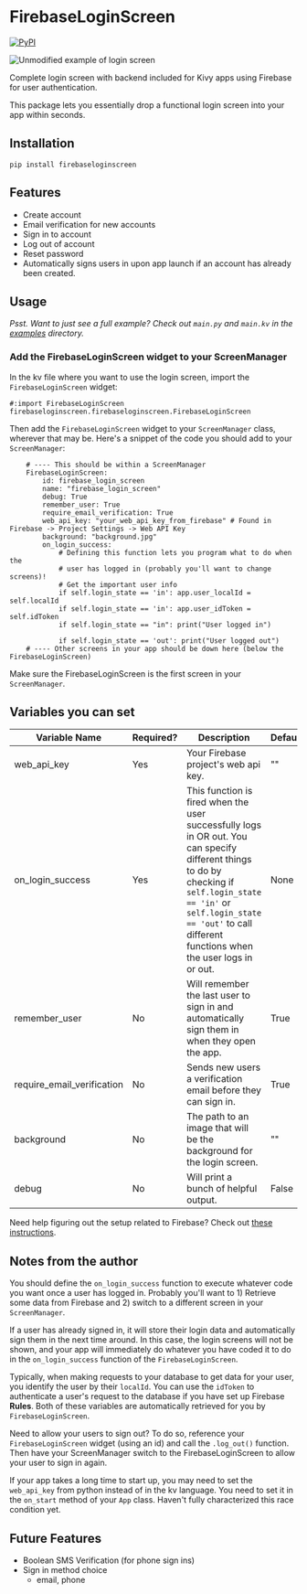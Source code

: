 # FirebaseLoginScreen
[![PyPI](https://img.shields.io/pypi/dm/firebaseloginscreen.svg)](https://pypi.python.org/pypi/firebaseloginscreen)

![Unmodified example of login screen](https://user-images.githubusercontent.com/37519914/89228723-c33b8780-d5a5-11ea-813e-cfdffc462b54.png)

Complete login screen with backend included for Kivy apps using Firebase for
user authentication.

This package lets you essentially drop a functional login screen into your app
within seconds.

## Installation

`pip install firebaseloginscreen`

## Features

- Create account
- Email verification for new accounts
- Sign in to account
- Log out of account
- Reset password
- Automatically signs users in upon app launch if an account has already been created.

## Usage

*Psst. Want to just see a full example? Check out `main.py` and `main.kv` in the [examples](https://github.com/Dirk-Sandberg/FirebaseLoginScreen/tree/master/examples) directory.*

### Add the FirebaseLoginScreen widget to your ScreenManager</h5>

In the kv file where you want to use the login screen, import the `FirebaseLoginScreen` widget:

    #:import FirebaseLoginScreen firebaseloginscreen.firebaseloginscreen.FirebaseLoginScreen

Then add the `FirebaseLoginScreen` widget to your `ScreenManager` class, wherever that may be. Here's a snippet
of the code you should add to your `ScreenManager`:

        # ---- This should be within a ScreenManager
        FirebaseLoginScreen:
            id: firebase_login_screen
            name: "firebase_login_screen"
            debug: True
            remember_user: True
            require_email_verification: True
            web_api_key: "your_web_api_key_from_firebase" # Found in Firebase -> Project Settings -> Web API Key
            background: "background.jpg"
            on_login_success:
                # Defining this function lets you program what to do when the
                # user has logged in (probably you'll want to change screens)!
                # Get the important user info
                if self.login_state == 'in': app.user_localId = self.localId
                if self.login_state == 'in': app.user_idToken = self.idToken
                if self.login_state == "in": print("User logged in")
                
                if self.login_state == 'out': print("User logged out")
        # ---- Other screens in your app should be down here (below the FirebaseLoginScreen)

Make sure the FirebaseLoginScreen is the first screen in your `ScreenManager`.

## Variables you can set

| Variable Name  | Required? | Description | Default | Type |
| ------------- | ------------- | ------------- | ------------- |------------- |
| web_api_key| Yes | Your Firebase project's web api key. | "" | String |
| on_login_success | Yes | This function is fired when the user successfully logs in OR out. You can specify different things to do by checking if `self.login_state == 'in'` or `self.login_state == 'out'` to call different functions when the user logs in or out.| None | Function(s) |
| remember_user  | No  | Will remember the last user to sign in and automatically sign them in when they open the app. | True | Boolean |
| require_email_verification | No | Sends new users a verification email before they can sign in. | True | Boolean |
| background | No | The path to an image that will be the background for the login screen. | "" | String |
| debug  | No  | Will print a bunch of helpful output. | False | Boolean |

Need help figuring out the setup related to Firebase? Check out [these instructions](https://github.com/Dirk-Sandberg/FirebaseLoginScreen/blob/master/FIREBASE_INSTRUCTIONS.md).

## Notes from the author

You should define the `on_login_success` function to execute whatever code you
want once a user has logged in. Probably you'll want to 1) Retrieve some data
from Firebase and 2) switch to a different screen in your `ScreenManager`.

If a user has already signed in, it will store their login data and
automatically sign them in the next time around. In this case, the login screens
will not be shown, and your app will immediately do whatever you have coded it
to do in the `on_login_success` function of the `FirebaseLoginScreen`.

Typically, when making requests to your database to get data for your user, you
identify the user by their `localId`. You can use the `idToken` to authenticate
a user's request to the database if you have set up Firebase <b>Rules</b>. Both
of these variables are automatically retrieved for you by `FirebaseLoginScreen`.<br>

Need to allow your users to sign out? To do so, reference your `FirebaseLoginScreen` widget (using an id) and call the `.log_out()` function. Then have your ScreenManager switch to the FirebaseLoginScreen to allow your user to sign in again.
    
If your app takes a long time to start up, you may need to set the `web_api_key`
from python instead of in the kv language. You need to set it in the `on_start`
method of your `App` class. Haven't fully characterized this race condition yet. 


## Future Features

- Boolean SMS Verification (for phone sign ins) 
- Sign in method choice
    - email, phone

